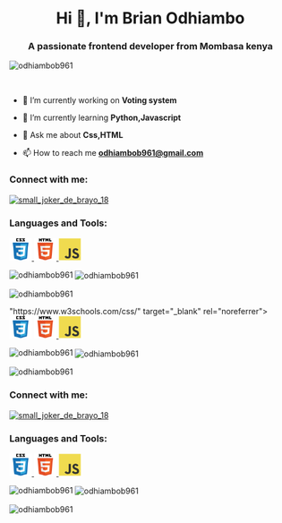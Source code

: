 <h1 align="center">Hi 👋, I'm Brian Odhiambo</h1>
<h3 align="center">A passionate frontend developer from Mombasa kenya</h3>

<p align="left"> <img src="https://komarev.com/ghpvc/?username=odhiambob961&label=Profile%20views&color=0e75b6&style=flat" alt="odhiambob961" /> </p>

<p align="left"> <a href="https://twitter.com/" target="blank"><img src="https://img.shields.io/twitter/follow/?logo=twitter&style=for-the-badge" alt="" /></a> </p>

- 🔭 I’m currently working on **Voting system**

- 🌱 I’m currently learning **Python,Javascript**

- 💬 Ask me about **Css,HTML**

- 📫 How to reach me **odhiambob961@gmail.com**

<h3 align="left">Connect with me:</h3>
<p align="left">
<a href="https://instagram.com/small_joker_de_brayo_18" target="blank"><img align="center" src="https://raw.githubusercontent.com/rahuldkjain/github-profile-readme-generator/master/src/images/icons/Social/instagram.svg" alt="small_joker_de_brayo_18" height="30" width="40" /></a>
</p>

<h3 align="left">Languages and Tools:</h3>
<p align="left"> <a href="https://www.w3schools.com/css/" target="_blank" rel="noreferrer"> <img src="https://raw.githubusercontent.com/devicons/devicon/master/icons/css3/css3-original-wordmark.svg" alt="css3" width="40" height="40"/> </a> <a href="https://www.w3.org/html/" target="_blank" rel="noreferrer"> <img src="https://raw.githubusercontent.com/devicons/devicon/master/icons/html5/html5-original-wordmark.svg" alt="html5" width="40" height="40"/> </a> <a href="https://developer.mozilla.org/en-US/docs/Web/JavaScript" target="_blank" rel="noreferrer"> <img src="https://raw.githubusercontent.com/devicons/devicon/master/icons/javascript/javascript-original.svg" alt="javascript" width="40" height="40"/> </a> </p>

<p><img align="left" src="https://github-readme-stats.vercel.app/api/top-langs?username=odhiambob961&show_icons=true&locale=en&layout=compact" alt="odhiambob961" /></p>

<p>&nbsp;<img align="center" src="https://github-readme-stats.vercel.app/api?username=odhiambob961&show_icons=true&locale=en" alt="odhiambob961" /></p>

<p><img align="center" src="https://github-readme-streak-stats.herokuapp.com/?user=odhiambob961&" alt="odhiambob961" /></p>
"https://www.w3schools.com/css/" target="_blank" rel="noreferrer"> <img src="https://raw.githubusercontent.com/devicons/devicon/master/icons/css3/css3-original-wordmark.svg" alt="css3" width="40" height="40"/> </a> <a href="https://www.w3.org/html/" target="_blank" rel="noreferrer"> <img src="https://raw.githubusercontent.com/devicons/devicon/master/icons/html5/html5-original-wordmark.svg" alt="html5" width="40" height="40"/> </a> <a href="https://developer.mozilla.org/en-US/docs/Web/JavaScript" target="_blank" rel="noreferrer"> <img src="https://raw.githubusercontent.com/devicons/devicon/master/icons/javascript/javascript-original.svg" alt="javascript" width="40" height="40"/> </a> </p>

<p><img align="left" src="https://github-readme-stats.vercel.app/api/top-langs?username=odhiambob961&show_icons=true&locale=en&layout=compact" alt="odhiambob961" /></p>

<p>&nbsp;<img align="center" src="https://github-readme-stats.vercel.app/api?username=odhiambob961&show_icons=true&locale=en" alt="odhiambob961" /></p>

<p><img align="center" src="https://github-readme-streak-stats.herokuapp.com/?user=odhiambob961&" alt="odhiambob961" /></p>


<h3 align="left">Connect with me:</h3>
<p align="left">
<a href="https://instagram.com/small_joker_de_brayo_18" target="blank"><img align="center" src="https://raw.githubusercontent.com/rahuldkjain/github-profile-readme-generator/master/src/images/icons/Social/instagram.svg" alt="small_joker_de_brayo_18" height="30" width="40" /></a>
</p>

<h3 align="left">Languages and Tools:</h3>
<p align="left"> <a href="https://www.w3schools.com/css/" target="_blank" rel="noreferrer"> <img src="https://raw.githubusercontent.com/devicons/devicon/master/icons/css3/css3-original-wordmark.svg" alt="css3" width="40" height="40"/> </a> <a href="https://www.w3.org/html/" target="_blank" rel="noreferrer"> <img src="https://raw.githubusercontent.com/devicons/devicon/master/icons/html5/html5-original-wordmark.svg" alt="html5" width="40" height="40"/> </a> <a href="https://developer.mozilla.org/en-US/docs/Web/JavaScript" target="_blank" rel="noreferrer"> <img src="https://raw.githubusercontent.com/devicons/devicon/master/icons/javascript/javascript-original.svg" alt="javascript" width="40" height="40"/> </a> </p>

<p><img align="left" src="https://github-readme-stats.vercel.app/api/top-langs?username=odhiambob961&show_icons=true&locale=en&layout=compact" alt="odhiambob961" /></p>

<p>&nbsp;<img align="center" src="https://github-readme-stats.vercel.app/api?username=odhiambob961&show_icons=true&locale=en" alt="odhiambob961" /></p>

<p><img align="center" src="https://github-readme-streak-stats.herokuapp.com/?user=odhiambob961&" alt="odhiambob961" /></p>
